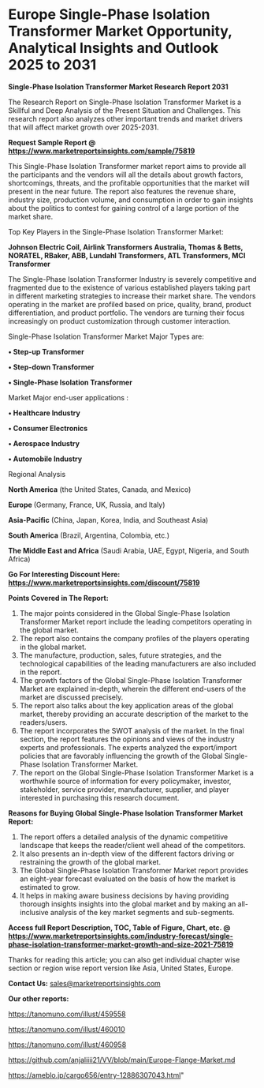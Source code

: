  # Europe Single-Phase Isolation Transformer Market Opportunity, Analytical Insights and Outlook 2025 to 2031

<strong>Single-Phase Isolation Transformer Market Research Report 2031</strong>

The Research Report on Single-Phase Isolation Transformer Market is a Skillful and Deep Analysis of the Present Situation and Challenges. This research report also analyzes other important trends and market drivers that will affect market growth over 2025-2031.

<strong>Request Sample Report @ <a href=https://www.marketreportsinsights.com/sample/75819>https://www.marketreportsinsights.com/sample/75819</a></strong>

This Single-Phase Isolation Transformer market report aims to provide all the participants and the vendors will all the details about growth factors, shortcomings, threats, and the profitable opportunities that the market will present in the near future. The report also features the revenue share, industry size, production volume, and consumption in order to gain insights about the politics to contest for gaining control of a large portion of the market share.

Top Key Players in the Single-Phase Isolation Transformer Market:

<strong>Johnson Electric Coil, Airlink Transformers Australia, Thomas & Betts, NORATEL, RBaker, ABB, Lundahl Transformers, ATL Transformers, MCI Transformer</strong>

The Single-Phase Isolation Transformer Industry is severely competitive and fragmented due to the existence of various established players taking part in different marketing strategies to increase their market share. The vendors operating in the market are profiled based on price, quality, brand, product differentiation, and product portfolio. The vendors are turning their focus increasingly on product customization through customer interaction.

Single-Phase Isolation Transformer Market Major Types are:

<strong>• Step-up Transformer

• Step-down Transformer

• Single-Phase Isolation Transformer</strong>

Market Major end-user applications :

<strong>• Healthcare Industry

• Consumer Electronics

• Aerospace Industry

• Automobile Industry</strong>

Regional Analysis

</u><strong><b>North America</b></strong> (the United States, Canada, and Mexico)

<strong><b>Europe </b></strong>(Germany, France, UK, Russia, and Italy)

<strong><b>Asia-Pacific</b></strong> (China, Japan, Korea, India, and Southeast Asia)

<strong><b>South America</b></strong> (Brazil, Argentina, Colombia, etc.)

<strong><b>The Middle East and Africa</b></strong> (Saudi Arabia, UAE, Egypt, Nigeria, and South Africa)

<strong>Go For Interesting Discount Here: <a href=https://www.marketreportsinsights.com/discount/75819>https://www.marketreportsinsights.com/discount/75819</a></strong>

<strong>Points Covered in The Report:</strong>
<ol>
  <li>The major points considered in the Global Single-Phase Isolation Transformer Market report include the leading competitors operating in the global market.</li>
  <li>The report also contains the company profiles of the players operating in the global market.</li>
  <li>The manufacture, production, sales, future strategies, and the technological capabilities of the leading manufacturers are also included in the report.</li>
  <li>The growth factors of the Global Single-Phase Isolation Transformer Market are explained in-depth, wherein the different end-users of the market are discussed precisely.</li>
  <li>The report also talks about the key application areas of the global market, thereby providing an accurate description of the market to the readers/users.</li>
  <li>The report incorporates the SWOT analysis of the market. In the final section, the report features the opinions and views of the industry experts and professionals. The experts analyzed the export/import policies that are favorably influencing the growth of the Global Single-Phase Isolation Transformer Market.</li>
  <li>The report on the Global Single-Phase Isolation Transformer Market is a worthwhile source of information for every policymaker, investor, stakeholder, service provider, manufacturer, supplier, and player interested in purchasing this research document.</li>
</ol>
<strong>Reasons for Buying Global Single-Phase Isolation Transformer Market Report:</strong>

<ol>
  <li>The report offers a detailed analysis of the dynamic competitive landscape that keeps the reader/client well ahead of the competitors.</li>
  <li>It also presents an in-depth view of the different factors driving or restraining the growth of the global market.</li>
  <li>The Global Single-Phase Isolation Transformer Market report provides an eight-year forecast evaluated on the basis of how the market is estimated to grow.</li>
  <li>It helps in making aware business decisions by having providing thorough insights insights into the global market and by making an all-inclusive analysis of the key market segments and sub-segments.</li>
</ol>
<strong>Access full Report Description, TOC, Table of Figure, Chart, etc. @ <a href=https://www.marketreportsinsights.com/industry-forecast/single-phase-isolation-transformer-market-growth-and-size-2021-75819>https://www.marketreportsinsights.com/industry-forecast/single-phase-isolation-transformer-market-growth-and-size-2021-75819</a></strong>


Thanks for reading this article; you can also get individual chapter wise section or region wise report version like Asia, United States, Europe.

<strong>Contact Us:</strong>
sales@marketreportsinsights.com

<strong>Our other reports:</strong>

<a href=https://tanomuno.com/illust/459558>https://tanomuno.com/illust/459558</a>

<a href=https://tanomuno.com/illust/460010>https://tanomuno.com/illust/460010</a>

<a href=https://tanomuno.com/illust/460958>https://tanomuno.com/illust/460958</a>

<a href=https://github.com/anjaliiii21/VV/blob/main/Europe-Flange-Market.md>https://github.com/anjaliiii21/VV/blob/main/Europe-Flange-Market.md</a>

<a href=https://ameblo.jp/cargo656/entry-12886307043.html>https://ameblo.jp/cargo656/entry-12886307043.html</a>"
